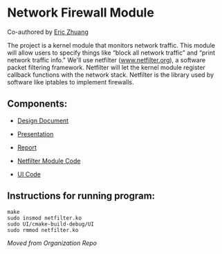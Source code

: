 # Network Firewall Module

Co-authored by [Eric Zhuang](https://github.com/ezhuang13)

The project is a kernel module that monitors network traffic. This module will allow users to specify things like “block all network traffic” and “print network traffic info." We'll use netfilter (www.netfilter.org), a software packet filtering framework. Netfilter will let the kernel module register callback functions with the network stack. Netfilter is the library used by software like iptables to implement firewalls.

## Components:

* [Design Document](./Docs/design.md)
* [Presentation](./Docs/ZhuangWilmsOS.pptx)
* [Report](./Docs/report.md)

* [Netfilter Module Code](./netfilter.c)
* [UI Code](./UI/User.h)

## Instructions for running program:

```
make
sudo insmod netfilter.ko
sudo UI/cmake-build-debug/UI
sudo rmmod netfilter.ko
```

*Moved from Organization Repo*
